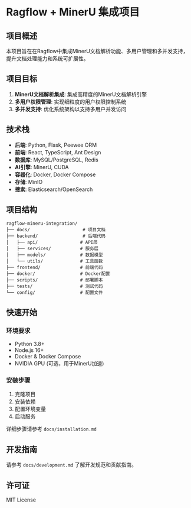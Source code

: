 # Ragflow + MinerU 集成项目

## 项目概述

本项目旨在在Ragflow中集成MinerU文档解析功能、多用户管理和多并发支持，提升文档处理能力和系统可扩展性。

## 项目目标

1. **MinerU文档解析集成**: 集成高精度的MinerU文档解析引擎
2. **多用户权限管理**: 实现细粒度的用户权限控制系统
3. **多并发支持**: 优化系统架构以支持多用户并发访问

## 技术栈

- **后端**: Python, Flask, Peewee ORM
- **前端**: React, TypeScript, Ant Design
- **数据库**: MySQL/PostgreSQL, Redis
- **AI引擎**: MinerU, CUDA
- **容器化**: Docker, Docker Compose
- **存储**: MinIO
- **搜索**: Elasticsearch/OpenSearch

## 项目结构

```
ragflow-mineru-integration/
├── docs/                    # 项目文档
├── backend/                 # 后端代码
│   ├── api/                # API层
│   ├── services/           # 服务层
│   ├── models/             # 数据模型
│   └── utils/              # 工具函数
├── frontend/               # 前端代码
├── docker/                 # Docker配置
├── scripts/                # 部署脚本
├── tests/                  # 测试代码
└── config/                 # 配置文件
```

## 快速开始

### 环境要求

- Python 3.8+
- Node.js 16+
- Docker & Docker Compose
- NVIDIA GPU (可选，用于MinerU加速)

### 安装步骤

1. 克隆项目
2. 安装依赖
3. 配置环境变量
4. 启动服务

详细步骤请参考 `docs/installation.md`

## 开发指南

请参考 `docs/development.md` 了解开发规范和贡献指南。

## 许可证

MIT License

